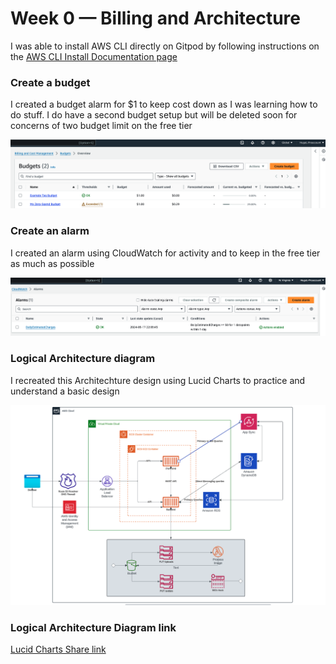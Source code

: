 # Week 0 — Billing and Architecture

I was able to install AWS CLI directly on Gitpod by following instructions on the [AWS CLI Install Documentation page](https://docs.aws.amazon.com/cli/latest/userguide/getting-started-install.html)

### Create a budget 
I created a budget alarm for $1 to keep cost down as I was learning how to do stuff. 
I do have a second budget setup but will be deleted soon for concerns of two budget limit on the free tier 

![Budget alarm I created](assets/budget%20alarm.png)

### Create an alarm 

I created an alarm using CloudWatch for activity and to keep in the free tier as much as possible 

![CloudWatch alarm I created](assets/Alarm.png)

### Logical Architecture diagram

I recreated this Architechture design using Lucid Charts to practice and understand a basic design 

![Lucid Chart Diagram](assets/Logical%20chart.png)

### Logical Architecture Diagram link
[Lucid Charts Share link](https://lucid.app/lucidchart/1ff8b924-543c-4931-a644-7305f1505c20/edit?viewport_loc=-67%2C352%2C3463%2C1698%2C0_0&invitationId=inv_b1143cf9-8003-444c-9465-f89da53df050)
